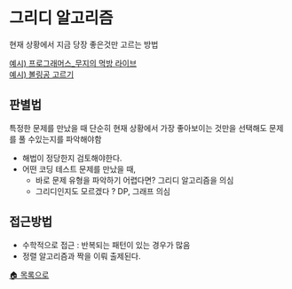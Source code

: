 # 그리디 알고리즘
현재 상황에서 지금 당장 좋은것만 고르는 방법  

[예시) 프로그래머스_무지의 먹방 라이브](https://programmers.co.kr/learn/courses/30/lessons/42891)  
[예시) 볼링공 고르기](https://github.com/SeeunChoi1/python-for-coding-test/blob/master/03/8.py)

## 판별법 
특정한 문제를 만났을 때 단순히 현재 상황에서 가장 좋아보이는 것만을 선택해도 문제를 풀 수있는지를 파악해야함

- 해법이 정당한지 검토해야한다.
- 어떤 코딩 테스트 문제를 만났을 때,
    - 바로 문제 유형을 파악하기 어렵다면?  그리디 알고리즘을 의심
    - 그리디인지도 모르겠다 ? DP, 그래프 의심

## 접근방법
- 수학적으로 접근 : 반복되는 패턴이 있는 경우가 많음
- 정렬 알고리즘과 짝을 이뤄 출제된다.

[🏠 목록으로](/README.md)